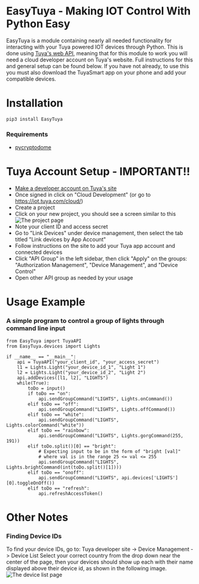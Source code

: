 # EasyTuya - Making IOT Control With Python Easy

EasyTuya is a module containing nearly all needed functionality for interacting with your Tuya powered IOT devices through Python. This is done using [Tuya's web API](https://developer.tuya.com/en/docs/iot/open-api/api-list/api?id=K989ru6gtvspg), meaning that for this module to work you will need a cloud developer account on Tuya's website. Full instructions for this and general setup can be found below. If you have not already, to use this you must also download the TuyaSmart app on your phone and add your compatible devices.

# Installation

    pip3 install EasyTuya
### Requirements

 - [pycryptodome](https://pypi.org/project/pycryptodome/)

# Tuya Account Setup - IMPORTANT!!

 - [Make a developer account on Tuya's site](https://iot.tuya.com/)
 -  Once signed in click on "Cloud Development" (or go to https://iot.tuya.com/cloud/)
 - Create a project
 - Click on your new project, you should see a screen similar to this![The project page](https://i.imgur.com/Z7YqYPn.jpg)
 - Note your client ID and access secret
 - Go to "Link Devices" under device management, then select the tab titled "Link devices by App Account"
 - Follow instructions on the site to add your Tuya app account and connected devices
 - Click "API Group" in the left sidebar, then click "Apply" on the groups: "Authorization Management", "Device Management", and "Device Control"
 - Open other API group as needed by your usage 
# Usage Example
### A simple program to control a group of lights through command line input
    from EasyTuya import TuyaAPI
	from EasyTuya.devices import Lights

	if __name__ == "__main__":
		api = TuyaAPI("your_client_id", "your_access_secret")
		l1 = Lights.Light("your_device_id_1", "Light 1")
		l2 = Lights.Light("your_device_id_2", "Light 2")
		api.addDevices([l1, l2], "LIGHTS")
		while(True):
			toDo = input()
			if toDo == "on":
				api.sendGroupCommand("LIGHTS", Lights.onCommand())
			elif toDo == "off":
				api.sendGroupCommand("LIGHTS", Lights.offCommand())
			elif toDo == "white":
				api.sendGroupCommand("LIGHTS", Lights.colorCommand("white"))
			elif toDo == "rainbow":
				api.sendGroupCommand("LIGHTS", Lights.gorgCommand(255, 191))
			elif toDo.split()[0] == "bright":
				# Expecting input to be in the form of "bright [val]"
				# where val is in the range 25 <= val <= 255
				api.sendGroupCommand("LIGHTS", Lights.brightCommand(int(toDo.split()[1])))
			elif toDo == "onoff":
				api.sendGroupCommand("LIGHTS", api.devices['LIGHTS'][0].toggleOnOff())
			elif toDo == "refresh":
				api.refreshAccessToken()
               
# Other Notes
### Finding Device IDs
To find your device IDs, go to:
Tuya developer site -> Device Management -> Device List
Select your correct country from the drop down near the center of the page, then your devices should show up each with their name displayed above their device id, as shown in the following image.
![The device list page](https://i.imgur.com/EnUXKqL.png)
